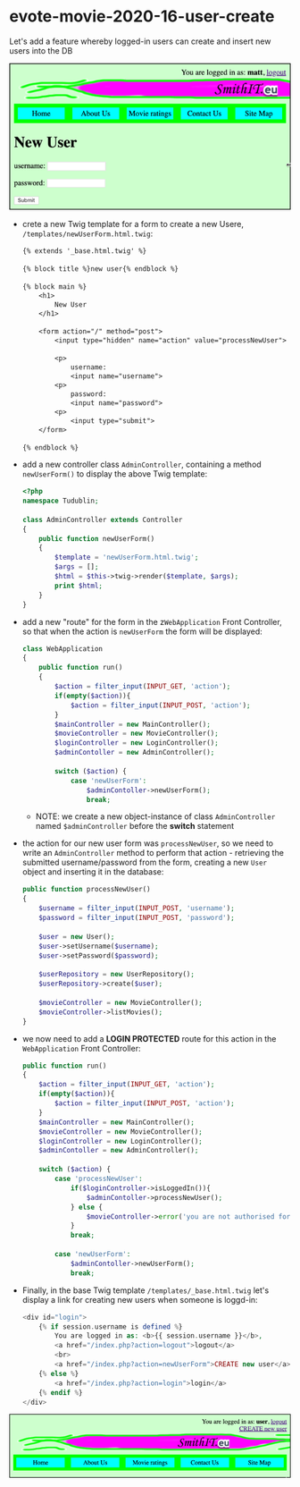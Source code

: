 # evote-movie-2020-16-user-create

Let's add a feature whereby logged-in users can create and insert new users into the DB

![new user form](screenshots/new_user_form.png)

- crete a new Twig template for a form to create a new Usere, `/templates/newUserForm.html.twig`:
    
    ```twig
    {% extends '_base.html.twig' %}
    
    {% block title %}new user{% endblock %}
    
    {% block main %}
        <h1>
            New User
        </h1>
    
        <form action="/" method="post">
            <input type="hidden" name="action" value="processNewUser">
    
            <p>
                username:
                <input name="username">
            <p>
                password:
                <input name="password">
            <p>
                <input type="submit">
        </form>
    
    {% endblock %}
    ```

- add a new controller class `AdminController`, containing a method `newUserForm()` to display the above Twig template:

    ```php
    <?php
    namespace Tudublin;
    
    class AdminController extends Controller
    {
        public function newUserForm()
        {
            $template = 'newUserForm.html.twig';
            $args = [];
            $html = $this->twig->render($template, $args);
            print $html;
        }
    }
    ```

- add a new "route" for the form in the z`WebApplication` Front Controller, so that when the action is `newUserForm` the form will be displayed:

    ```php
    class WebApplication
    {
        public function run()
        {
            $action = filter_input(INPUT_GET, 'action');
            if(empty($action)){
                $action = filter_input(INPUT_POST, 'action');
            }
            $mainController = new MainController();
            $movieController = new MovieController();
            $loginController = new LoginController();
            $adminContoller = new AdminController();
    
            switch ($action) {
                case 'newUserForm':
                    $adminContoller->newUserForm();
                    break;
    ```
  
    - NOTE: we create a new object-instance of class `AdminController` named `$adminController` before the **switch** statement

- the action for our new user form was `processNewUser`, so we need to write an `AdminController` method to perform that action - retrieving the submitted username/password from the form, creating a new `User` object and inserting it in the database:

    ```php
    public function processNewUser()
    {
        $username = filter_input(INPUT_POST, 'username');
        $password = filter_input(INPUT_POST, 'password');

        $user = new User();
        $user->setUsername($username);
        $user->setPassword($password);

        $userRepository = new UserRepository();
        $userRepository->create($user);

        $movieController = new MovieController();
        $movieController->listMovies();
    }
    ```

- we now need to add a **LOGIN PROTECTED** route for this action in the `WebApplication` Front Controller:

    ```php
    public function run()
    {
        $action = filter_input(INPUT_GET, 'action');
        if(empty($action)){
            $action = filter_input(INPUT_POST, 'action');
        }
        $mainController = new MainController();
        $movieController = new MovieController();
        $loginController = new LoginController();
        $adminContoller = new AdminController();
    
        switch ($action) {
            case 'processNewUser':
                if($loginController->isLoggedIn()){
                    $adminContoller->processNewUser();
                } else {
                    $movieController->error('you are not authorised for this action');
                }
                break;
                
            case 'newUserForm':
                $adminContoller->newUserForm();
                break;
    ```

- Finally, in the base Twig template `/templates/_base.html.twig` let's display a link for creating new users when someone is loggd-in:

    ```php
    <div id="login">
        {% if session.username is defined %}
            You are logged in as: <b>{{ session.username }}</b>,
            <a href="/index.php?action=logout">logout</a>
            <br>
            <a href="/index.php?action=newUserForm">CREATE new user</a>
        {% else %}
            <a href="/index.php?action=login">login</a>
        {% endif %}
    </div>
    ```

![link for new user form](screenshots/new_user_link.png)

